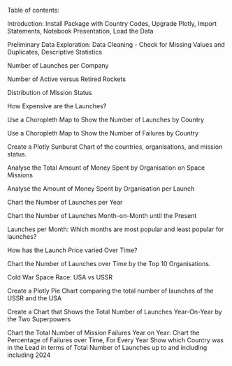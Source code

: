 Table of contents:

Introduction:
  Install Package with Country Codes,
  Upgrade Plotly,
  Import Statements,
  Notebook Presentation,
  Load the Data

Preliminary Data Exploration:
  Data Cleaning - Check for Missing Values and Duplicates,
  Descriptive Statistics

Number of Launches per Company

Number of Active versus Retired Rockets

Distribution of Mission Status

How Expensive are the Launches?

Use a Choropleth Map to Show the Number of Launches by Country

Use a Choropleth Map to Show the Number of Failures by Country

Create a Plotly Sunburst Chart of the countries, organisations, and mission status.

Analyse the Total Amount of Money Spent by Organisation on Space Missions

Analyse the Amount of Money Spent by Organisation per Launch

Chart the Number of Launches per Year

Chart the Number of Launches Month-on-Month until the Present

Launches per Month: Which months are most popular and least popular for launches?

How has the Launch Price varied Over Time?

Chart the Number of Launches over Time by the Top 10 Organisations.

Cold War Space Race: USA vs USSR

Create a Plotly Pie Chart comparing the total number of launches of the USSR and the USA

Create a Chart that Shows the Total Number of Launches Year-On-Year by the Two Superpowers

Chart the Total Number of Mission Failures Year on Year:
  Chart the Percentage of Failures over Time,
  For Every Year Show which Country was in the Lead in terms of Total Number of Launches up to and including including 2024

